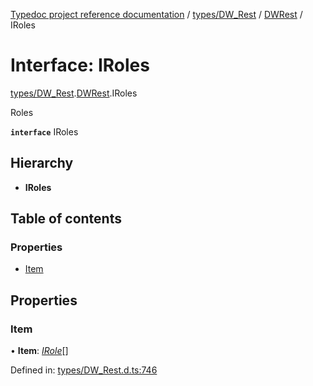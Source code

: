 [Typedoc project reference documentation](../README.md) / [types/DW_Rest](../modules/types_dw_rest.md) / [DWRest](../modules/types_dw_rest.dwrest.md) / IRoles

# Interface: IRoles

[types/DW_Rest](../modules/types_dw_rest.md).[DWRest](../modules/types_dw_rest.dwrest.md).IRoles

Roles

**`interface`** IRoles

## Hierarchy

* **IRoles**

## Table of contents

### Properties

- [Item](types_dw_rest.dwrest.iroles.md#item)

## Properties

### Item

• **Item**: [*IRole*](types_dw_rest.dwrest.irole.md)[]

Defined in: [types/DW_Rest.d.ts:746](https://github.com/DocuWare/REST-Sample-TS/blob/6f07cff/src/types/DW_Rest.d.ts#L746)
